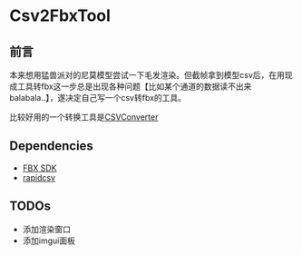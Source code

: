 # Csv2FbxTool

## 前言

本来想用猛兽派对的尼莫模型尝试一下毛发渲染。但截帧拿到模型csv后，在用现成工具转fbx这一步总是出现各种问题【比如某个通道的数据读不出来balabala..】，遂决定自己写一个csv转fbx的工具。

比较好用的一个转换工具是[CSVConverter](https://github.com/Alunice/TaTa/tree/master/CSVConverter)

## Dependencies

- [FBX SDK](https://help.autodesk.com/view/FBX/2020/ENU/?guid=FBX_Developer_Help_welcome_to_the_fbx_sdk_html)
- [rapidcsv](https://github.com/d99kris/rapidcsv)

## TODOs

- 添加渲染窗口
- 添加imgui面板